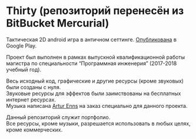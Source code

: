# Thirty (репозиторий перенесён из BitBucket Mercurial)
Тактическая 2D android игра в античном сеттинге. [Опубликована](https://play.google.com/store/apps/details?id=com.damki.thirty) в Google Play.

Проект был выполнен в рамках выпускной квалификационной работы магистра по специальности “Программная инженерия” (2017-2018 учебный год).

Весь исходный код, графические и другие ресурсы (кроме звуковых) были созданы с нуля.  
Звуковые ресурсы для эффектов были заимствованы на бесплатных интернет ресурсах.  
Музыка написана [Artur Enns](https://kwork.ru/user/hoomoo) на заказ специально для данного проекта.

Данный репозиторий служит портфолио.  
Все ресурсы, кроме музыки, разрешается использовать в любых целях, кроме коммерческих.
